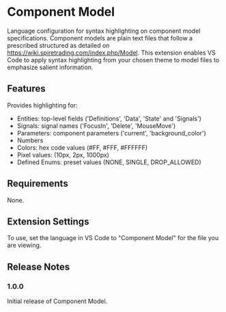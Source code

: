 # Component Model

Language configuration for syntax highlighting on component model specifications.
Component models are plain text files that follow a prescribed structured as
detailed on https://wiki.spiretrading.com/index.php/Model. This extension enables
VS Code to apply syntax highlighting from your chosen theme to model files to
emphasize salient information.

## Features

Provides highlighting for:

- Entities: top-level fields ('Definitions', 'Data', 'State' and 'Signals')
- Signals: signal names ('FocusIn', 'Delete', 'MouseMove')
- Parameters: component parameters ('current', 'background_color')
- Numbers
- Colors: hex code values (#FF, #FFF, #FFFFFF)
- Pixel values: (10px, 2px, 1000px)
- Defined Enums: preset values (NONE, SINGLE, DROP_ALLOWED)

## Requirements

None.

## Extension Settings

To use, set the language in VS Code to "Component Model" for the file you are
viewing.

## Release Notes

### 1.0.0

Initial release of Component Model.
